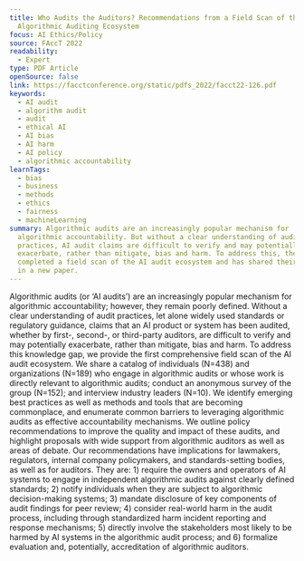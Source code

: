 ```yaml
---
title: Who Audits the Auditors? Recommendations from a Field Scan of the
  Algorithmic Auditing Ecosystem
focus: AI Ethics/Policy
source: FAccT 2022
readability:
  - Expert
type: PDF Article
openSource: false
link: https://facctconference.org/static/pdfs_2022/facct22-126.pdf
keywords:
  - AI audit
  - algorithm audit
  - audit
  - ethical AI
  - AI bias
  - AI harm
  - AI policy
  - algorithmic accountability
learnTags:
  - bias
  - business
  - methods
  - ethics
  - fairness
  - machineLearning
summary: Algorithmic audits are an increasingly popular mechanism for
  algorithmic accountability. But without a clear understanding of audit
  practices, AI audit claims are difficult to verify and may potentially
  exacerbate, rather than mitigate, bias and harm. To address this, the AJL has
  completed a field scan of the AI audit ecosystem and has shared their findings
  in a new paper.
---
```

Algorithmic audits (or ‘AI audits’) are an increasingly popular mechanism for algorithmic accountability; however, they remain poorly defined. Without a clear understanding of audit practices, let alone widely used standards or regulatory guidance, claims that an AI product or system has been audited, whether by first-, second-, or third-party auditors, are difficult to verify and may potentially exacerbate, rather than mitigate, bias and harm. To address this knowledge gap, we provide the first comprehensive field scan of the AI audit ecosystem. We share a catalog of individuals (N=438) and organizations (N=189) who engage in algorithmic audits or whose work is directly relevant to algorithmic audits; conduct an anonymous survey of the group (N=152); and interview industry leaders (N=10). We identify emerging best practices as well as methods and tools that are becoming commonplace, and enumerate common barriers to leveraging algorithmic audits as effective accountability mechanisms. We outline policy recommendations to improve the quality and impact of these audits, and highlight proposals with wide support from algorithmic auditors as well as areas of debate. Our recommendations have implications for lawmakers, regulators, internal company policymakers, and standards-setting bodies, as well as for auditors. They are: 1) require the owners and operators of AI systems to engage in independent algorithmic audits against clearly defined standards; 2) notify individuals when they are subject to algorithmic decision-making systems; 3) mandate disclosure of key components of audit findings for peer review; 4) consider real-world harm in the audit process, including through standardized harm incident reporting and response mechanisms; 5) directly involve the stakeholders most likely to be harmed by AI systems in the algorithmic audit process; and 6) formalize evaluation and, potentially, accreditation of algorithmic auditors.